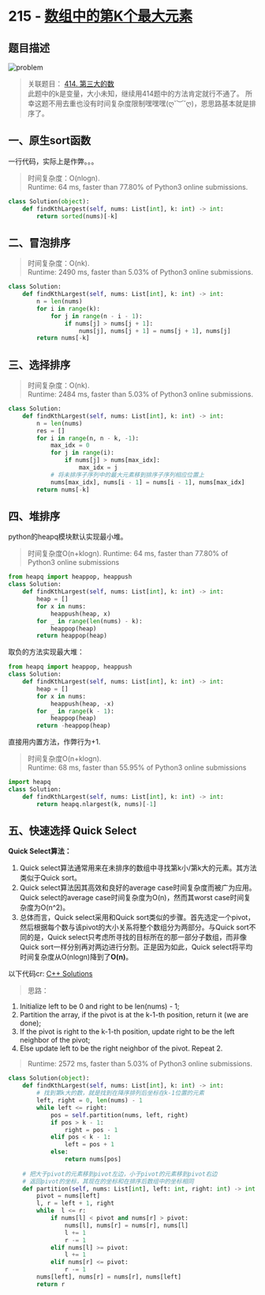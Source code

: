 # 215 - [数组中的第K个最大元素](https://leetcode.com/problems/kth-largest-element-in-an-array/)

## 题目描述
![problem](images/215.png)

>关联题目： [414. 第三大的数](https://github.com/Rosevil1874/LeetCode/tree/master/Python-Solution/414_Third-Maximum-Number)   
此题中的k是变量，大小未知，继续用414题中的方法肯定就行不通了。
所幸这题不用去重也没有时间复杂度限制嘿嘿嘿(ღ˘︶˘ღ)，恩思路基本就是排序了。

## 一、原生sort函数
一行代码，实际上是作弊。。。

> 时间复杂度：O(nlogn).   
Runtime: 64 ms, faster than 77.80% of Python3 online submissions. 

```python
class Solution(object):
    def findKthLargest(self, nums: List[int], k: int) -> int:
        return sorted(nums)[-k]
```


## 二、冒泡排序
> 时间复杂度：O(nk).   
Runtime: 2490 ms, faster than 5.03% of Python3 online submissions.

```python
class Solution:
    def findKthLargest(self, nums: List[int], k: int) -> int:
        n = len(nums)
        for i in range(k):
            for j in range(n - i - 1):
                if nums[j] > nums[j + 1]:
                    nums[j], nums[j + 1] = nums[j + 1], nums[j]
        return nums[-k]
```


## 三、选择排序
> 时间复杂度：O(nk).  
Runtime: 2484 ms, faster than 5.03% of Python3 online submissions.

```python
class Solution:
    def findKthLargest(self, nums: List[int], k: int) -> int:
        n = len(nums)
        res = []
        for i in range(n, n - k, -1):
            max_idx = 0
            for j in range(i):
                if nums[j] > nums[max_idx]:
                    max_idx = j
            # 将未排序子序列中的最大元素移到排序子序列相应位置上
            nums[max_idx], nums[i - 1] = nums[i - 1], nums[max_idx]
        return nums[-k]
```


## 四、堆排序

python的heapq模块默认实现最小堆。
> 时间复杂度O(n+klogn). 
Runtime: 64 ms, faster than 77.80% of Python3 online submissions

```python
from heapq import heappop, heappush
class Solution:
    def findKthLargest(self, nums: List[int], k: int) -> int:
        heap = []
        for x in nums:
            heappush(heap, x)
        for _ in range(len(nums) - k):
            heappop(heap)
        return heappop(heap)
```

取负的方法实现最大堆：
```python
from heapq import heappop, heappush
class Solution:
    def findKthLargest(self, nums: List[int], k: int) -> int:
        heap = []
        for x in nums:
            heappush(heap, -x)
        for _ in range(k - 1):
            heappop(heap)
        return -heappop(heap)
```

直接用内置方法，作弊行为+1.

> 时间复杂度O(n+klogn).  
Runtime: 68 ms, faster than 55.95% of Python3 online submissions

```python
import heapq
class Solution:
    def findKthLargest(self, nums: List[int], k: int) -> int:
        return heapq.nlargest(k, nums)[-1]
```


## 五、快速选择 Quick Select

**Quick Select算法：**  
1. Quick select算法通常用来在未排序的数组中寻找第k小/第k大的元素。其方法类似于Quick sort。
2. Quick select算法因其高效和良好的average case时间复杂度而被广为应用。Quick select的average case时间复杂度为O(n)，然而其worst case时间复杂度为O(n^2)。
3. 总体而言，Quick select采用和Quick sort类似的步骤。首先选定一个pivot，然后根据每个数与该pivot的大小关系将整个数组分为两部分。与Quick sort不同的是，Quick select只考虑所寻找的目标所在的那一部分子数组，而非像Quick sort一样分别再对两边进行分割。正是因为如此，Quick select将平均时间复杂度从O(nlogn)降到了**O(n)**。

以下代码cr: [C++ Solutions](https://leetcode.com/problems/kth-largest-element-in-an-array/discuss/60309/4-C++-Solutions-using-Partition-Max-Heap-priority_queue-and-multiset-respectively)  

>思路：  
1. Initialize left to be 0 and right to be len(nums) - 1;
2. Partition the array, if the pivot is at the k-1-th position, return it (we are done);
3. If the pivot is right to the k-1-th position, update right to be the left neighbor of the pivot;
4. Else update left to be the right neighbor of the pivot.
Repeat 2.

> Runtime: 2572 ms, faster than 5.03% of Python3 online submissions.

```python
class Solution(object):
    def findKthLargest(self, nums: List[int], k: int) -> int:
        # 找到第k大的数，就是找到在降序排列后坐标在k-1位置的元素
        left, right = 0, len(nums) - 1
        while left <= right:
            pos = self.partition(nums, left, right)
            if pos > k - 1:          
                right = pos - 1
            elif pos < k - 1:
                left = pos + 1
            else:
                return nums[pos]
        
    # 把大于pivot的元素移到pivot左边，小于pivot的元素移到pivot右边
    # 返回pivot的坐标，其现在的坐标和在排序后数组中的坐标相同
    def partition(self, nums: List[int], left: int, right: int) -> int:
        pivot = nums[left]
        l, r = left + 1, right
        while  l <= r:
            if nums[l] < pivot and nums[r] > pivot:
                nums[l], nums[r] = nums[r], nums[l]
                l += 1
                r -= 1
            elif nums[l] >= pivot:
                l += 1
            elif nums[r] <= pivot:
                r -= 1
        nums[left], nums[r] = nums[r], nums[left]
        return r
```